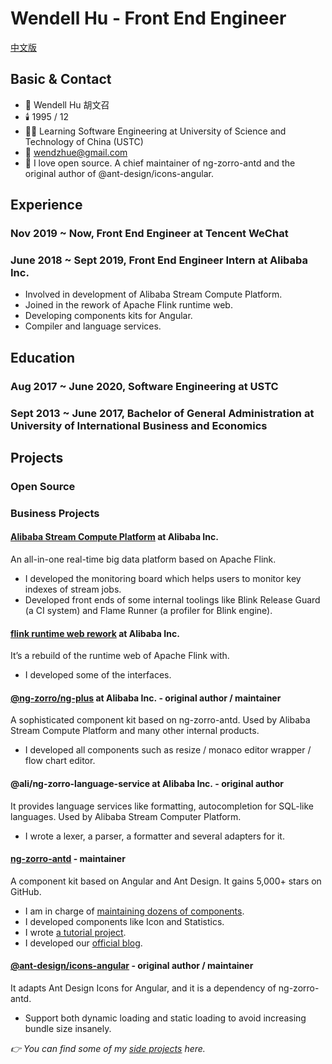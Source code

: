 # Wendell Hu - Front End Engineer

[中文版](./README-CN.md)

## Basic & Contact

- 👦 Wendell Hu 胡文召
- 🕯️ 1995 / 12
- 👨‍🎓 Learning Software Engineering at University of Science and Technology of China (USTC)
- 📮 [wendzhue@gmail.com](mailto:wendzhue@gmail.com)
- 🎤 I love open source. A chief maintainer of ng-zorro-antd and the original author of @ant-design/icons-angular.

## Experience

### Nov 2019 ~ Now, Front End Engineer at Tencent WeChat

### June 2018 ~ Sept 2019, Front End Engineer Intern at Alibaba Inc.

- Involved in development of Alibaba Stream Compute Platform.
- Joined in the rework of Apache Flink runtime web.
- Developing components kits for Angular.
- Compiler and language services.

## Education

### Aug 2017 ~ June 2020, Software Engineering at USTC

### Sept 2013 ~ June 2017, Bachelor of General Administration at University of International Business and Economics

## Projects

### Open Source

### Business Projects

#### [Alibaba Stream Compute Platform](https://data.aliyun.com/product/sc) at Alibaba Inc.

An all-in-one real-time big data platform based on Apache Flink.

- I developed the monitoring board which helps users to monitor key indexes of stream jobs.
- Developed front ends of some internal toolings like Blink Release Guard (a CI system) and Flame Runner (a profiler for Blink engine).

#### [flink runtime web rework](https://github.com/apache/flink/tree/master/flink-runtime-web/web-dashboard/src) at Alibaba Inc.

It’s a rebuild of the runtime web of Apache Flink with.

- I developed some of the interfaces.

#### [@ng-zorro/ng-plus](https://www.npmjs.com/package/@ng-zorro/ng-plus) at Alibaba Inc. - original author / maintainer

A sophisticated component kit based on ng-zorro-antd. Used by Alibaba Stream Compute Platform and many other internal products.

- I developed all components such as resize / monaco editor wrapper / flow chart editor.

#### @ali/ng-zorro-language-service at Alibaba Inc. - original author

It provides language services like formatting, autocompletion for SQL-like languages. Used by Alibaba Stream Computer Platform.

- I wrote a lexer, a parser, a formatter and several adapters for it.

#### [ng-zorro-antd](https://github.com/NG-ZORRO/ng-zorro-antd) - maintainer

A component kit based on Angular and Ant Design. It gains 5,000+ stars on GitHub.

- I am in charge of [maintaining dozens of components](https://github.com/NG-ZORRO/ng-zorro-antd/pulls?q=is%3Apr+is%3Aclosed+author%3Awendzhue).
- I developed components like Icon and Statistics.
- I wrote [a tutorial project](https://github.com/NG-ZORRO/today-ng-steps).
- I developed our [official blog](https://ng.ant.design/blog).

#### [@ant-design/icons-angular](https://github.com/ant-design/ant-design-icons/tree/master/packages/icons-angular) - original author / maintainer

It adapts Ant Design Icons for Angular, and it is a dependency of ng-zorro-antd.

- Support both dynamic loading and static loading to avoid increasing bundle size insanely.

_👉 You can find some of my [side projects](https://github.com/silicic-acid) here._
